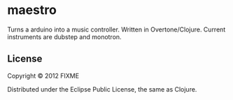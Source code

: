 # maestro

Turns a arduino into a music controller. Written in Overtone/Clojure. Current instruments are dubstep and monotron.

## License

Copyright © 2012 FIXME

Distributed under the Eclipse Public License, the same as Clojure.
